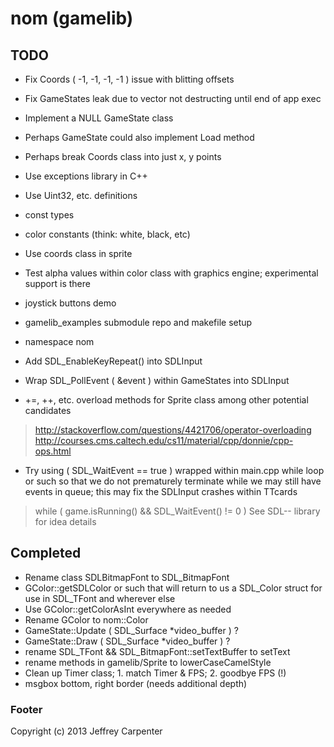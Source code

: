 # nom (gamelib)

## TODO

* Fix Coords ( -1, -1, -1, -1 ) issue with blitting offsets
* Fix GameStates leak due to vector not destructing until end of app exec
* Implement a NULL GameState class
* Perhaps GameState could also implement Load method
* Perhaps break Coords class into just x, y points
* Use exceptions library in C++
* Use Uint32, etc. definitions
* const types
* color constants (think: white, black, etc)
* Use coords class in sprite
* Test alpha values within color class with graphics engine; experimental support
is there

* joystick buttons demo

* gamelib_examples submodule repo and makefile setup

* namespace nom

* Add SDL_EnableKeyRepeat() into SDLInput

* Wrap SDL_PollEvent ( &event ) within GameStates into SDLInput

* +=, ++, etc. overload methods for Sprite class among other potential candidates
> http://stackoverflow.com/questions/4421706/operator-overloading
> http://courses.cms.caltech.edu/cs11/material/cpp/donnie/cpp-ops.html

* Try using ( SDL_WaitEvent == true ) wrapped within main.cpp while loop or such
so that we do not prematurely terminate while we may still have events in queue;
this may fix the SDLInput crashes within TTcards
> while ( game.isRunning() && SDL_WaitEvent() != 0 )
> See SDL-- library for idea details

## Completed

* Rename class SDLBitmapFont to SDL_BitmapFont
* GColor::getSDLColor or such that will return to us a SDL_Color struct for use in
SDL_TFont and wherever else
* Use GColor::getColorAsInt everywhere as needed
* Rename GColor to nom::Color
* GameState::Update ( SDL_Surface *video_buffer ) ?
* GameState::Draw ( SDL_Surface *video_buffer ) ?
* rename SDL_TFont && SDL_BitmapFont::setTextBuffer to setText
* rename methods in gamelib/Sprite to lowerCaseCamelStyle
* Clean up Timer class; 1. match Timer & FPS; <strikethrough> 2. goodbye FPS (!) </strikethrough>
* msgbox bottom, right border (needs additional depth)

### Footer

Copyright (c) 2013 Jeffrey Carpenter
